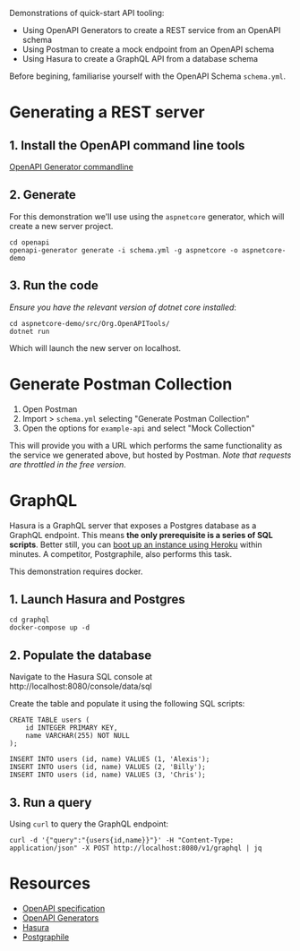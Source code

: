 Demonstrations of quick-start API tooling:
- Using OpenAPI Generators to create a REST service from an OpenAPI schema
- Using Postman to create a mock endpoint from an OpenAPI schema
- Using Hasura to create a GraphQL API from a database schema

Before begining, familiarise yourself with the OpenAPI Schema `schema.yml`.

# Generating a REST server

## 1. Install the OpenAPI command line tools

[OpenAPI Generator commandline](https://openapi-generator.tech/docs/installation)

## 2. Generate

For this demonstration we'll use using the `aspnetcore` generator, which will create a new server project.

```
cd openapi
openapi-generator generate -i schema.yml -g aspnetcore -o aspnetcore-demo
```

## 3. Run the code

_Ensure you have the relevant version of dotnet core installed_:

```
cd aspnetcore-demo/src/Org.OpenAPITools/
dotnet run
```

Which will launch the new server on localhost.

# Generate Postman Collection

1. Open Postman
2. Import > `schema.yml` selecting "Generate Postman Collection"
3. Open the options for `example-api` and select "Mock Collection"

This will provide you with a URL which performs the same functionality as the service we generated above, but hosted by Postman. _Note that requests are throttled in the free version_.

# GraphQL

Hasura is a GraphQL server that exposes a Postgres database as a GraphQL endpoint. This means __the only prerequisite is a series of SQL scripts__. Better still, you can [boot up an instance using Heroku](https://docs.hasura.io/1.0/graphql/manual/getting-started/heroku-simple.html) within minutes. A competitor, Postgraphile, also performs this task.

This demonstration requires docker.

## 1. Launch Hasura and Postgres

```
cd graphql
docker-compose up -d
```

## 2. Populate the database

Navigate to the Hasura SQL console at http://localhost:8080/console/data/sql

Create the table and populate it using the following SQL scripts:

```
CREATE TABLE users (
    id INTEGER PRIMARY KEY,
    name VARCHAR(255) NOT NULL
);

INSERT INTO users (id, name) VALUES (1, 'Alexis');
INSERT INTO users (id, name) VALUES (2, 'Billy');
INSERT INTO users (id, name) VALUES (3, 'Chris');
```

## 3. Run a query

Using `curl` to query the GraphQL endpoint:

```
curl -d '{"query":"{users{id,name}}"}' -H "Content-Type: application/json" -X POST http://localhost:8080/v1/graphql | jq
```

# Resources

- [OpenAPI specification](https://swagger.io/docs/specification/about/)
- [OpenAPI Generators](https://openapi-generator.tech/)
- [Hasura](https://hasura.io)
- [Postgraphile](https://www.graphile.org/postgraphile/)
